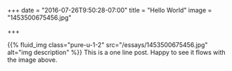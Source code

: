 +++
date = "2016-07-26T9:50:28-07:00"
title = "Hello World"
image = "1453500675456.jpg"

+++

{{% fluid_img class="pure-u-1-2" src="/essays/1453500675456.jpg" alt="img description" %}}
This is a one line post.  Happy to see it flows with the image above.

